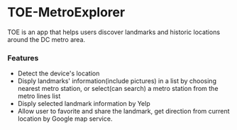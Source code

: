 # TOE-MetroExplorer
TOE is an app that helps users discover landmarks and historic locations around the DC metro area.
### Features
* Detect the device's location
* Disply landmarks' information(include pictures) in a list by choosing nearest metro station, or select(can search) a metro station from the metro lines list
* Disply selected landmark information by Yelp
* Allow user to favorite and share the landmark, get direction from current location by Google map service.
